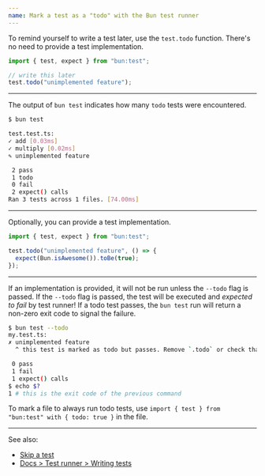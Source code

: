 ```yaml
---
name: Mark a test as a "todo" with the Bun test runner
---
```


To remind yourself to write a test later, use the `test.todo` function. There's no need to provide a test implementation.

```ts
import { test, expect } from "bun:test";

// write this later
test.todo("unimplemented feature");
```

---

The output of `bun test` indicates how many `todo` tests were encountered.

```sh
$ bun test

test.test.ts:
✓ add [0.03ms]
✓ multiply [0.02ms]
✎ unimplemented feature

 2 pass
 1 todo
 0 fail
 2 expect() calls
Ran 3 tests across 1 files. [74.00ms]
```

---

Optionally, you can provide a test implementation.

```ts
import { test, expect } from "bun:test";

test.todo("unimplemented feature", () => {
  expect(Bun.isAwesome()).toBe(true);
});
```

---

If an implementation is provided, it will not be run unless the `--todo` flag is passed. If the `--todo` flag is passed, the test will be executed and _expected to fail_ by test runner! If a todo test passes, the `bun test` run will return a non-zero exit code to signal the failure.

```sh
$ bun test --todo
my.test.ts:
✗ unimplemented feature
  ^ this test is marked as todo but passes. Remove `.todo` or check that test is correct.

 0 pass
 1 fail
 1 expect() calls
$ echo $?
1 # this is the exit code of the previous command
```

To mark a file to always run todo tests, use `import { test } from "bun:test" with { todo: true }` in the file.

---

See also:

- [Skip a test](/guides/test/skip-tests)
- [Docs > Test runner > Writing tests](https://bun.sh/docs/test/writing)
